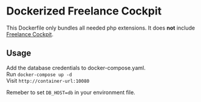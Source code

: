 # Dockerized Freelance Cockpit
This Dockerfile only bundles all needed php extensions. It does **not** include [Freelance Cockpit](https://codecanyon.net/item/freelance-cockpit-3-project-management-and-crm/4203727).

## Usage
Add the database credentials to docker-compose.yaml.  
Run `docker-compose up -d`  
Visit `http://container-url:10080`

Remeber to set `DB_HOST=db` in your environment file.

